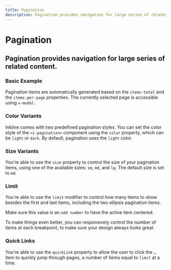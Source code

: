 ```yaml
---
title: Pagination
description: Pagination provides navigation for large series of related content.
---
```


<script setup>
import * as examples from '../examples';
</script>


# Pagination
## Pagination provides navigation for large series of related content.

### Basic Example
Pagination items are automatically generated based on the `items-total` and the `items-per-page` properties. The currently selected page is accessible using `v-model`.

<example :component="examples.IPaginationBasicExample" :html="examples.IPaginationBasicExampleHTML" :js="examples.IPaginationBasicExampleJS"></example>

### Color Variants
Inkline comes with two predefined pagination styles. You can set the color style of the `<i-pagination>` component using the `color` property, which can be `light` or `dark`. By default, pagination uses the `light` color.

<example :component="examples.IPaginationColorVariantsExample" :html="examples.IPaginationColorVariantsExampleHTML" :js="examples.IPaginationColorVariantsExampleJS"></example>

### Size Variants
You're able to use the `size` property to control the size of your pagination items, using one of the available sizes: `sm`, `md`, and `lg`. The default size is set to `md`.

<example :component="examples.IPaginationSizeVariantsExample" :html="examples.IPaginationSizeVariantsExampleHTML" :js="examples.IPaginationSizeVariantsExampleJS"></example>

### Limit
You're able to use the `limit` modifier to control how many items to show besides the first and last items, including the two ellipsis pagination items. 

Make sure this value is an `odd number` to have the active item centered.

<example :component="examples.IPaginationLimitExample" :html="examples.IPaginationLimitExampleHTML" :js="examples.IPaginationLimitExampleJS"></example>

To make things even better, you can responsively control the number of items at each breakpoint, to make sure your design always looks great.

<example :component="examples.IPaginationLimitResponsiveExample" :html="examples.IPaginationLimitResponsiveExampleHTML" :js="examples.IPaginationLimitResponsiveExampleJS"></example>


### Quick Links
You're able to use the `quickLink` property to allow the user to click the `…` item to quickly jump through pages, a number of items equal to `limit` at a time. 

<example :component="examples.IPaginationQuickLinksExample" :html="examples.IPaginationQuickLinksExampleHTML" :js="examples.IPaginationQuickLinksExampleJS"></example>
